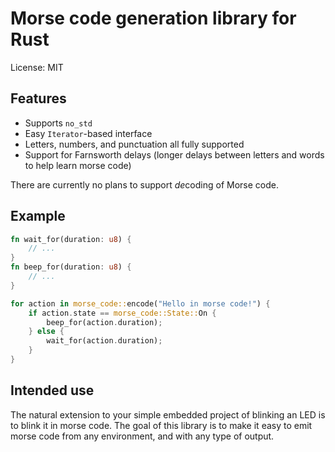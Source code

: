 # Morse code generation library for Rust

License: MIT

## Features

 * Supports `no_std`
 * Easy `Iterator`-based interface
 * Letters, numbers, and punctuation all fully supported
 * Support for Farnsworth delays (longer delays between letters and words to
   help learn morse code)

There are currently no plans to support *de*coding of Morse code.

## Example

```rust
fn wait_for(duration: u8) {
    // ...
}
fn beep_for(duration: u8) {
    // ...
}

for action in morse_code::encode("Hello in morse code!") {
    if action.state == morse_code::State::On {
        beep_for(action.duration);
    } else {
        wait_for(action.duration);
    }
}
```

## Intended use

The natural extension to your simple embedded project of blinking an LED is to
blink it in morse code.  The goal of this library is to make it easy to emit
morse code from any environment, and with any type of output.
